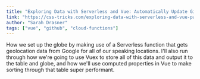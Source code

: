 ```yaml
---
title: "Exploring Data with Serverless and Vue: Automatically Update GitHub Files With Serverless Functions"
link: "https://css-tricks.com/exploring-data-with-serverless-and-vue-part-i/"
author: "Sarah Drasner"
tags: ["vue", "github", "cloud-functions"]
---
```


How we set up the globe by making use of a Serverless function that gets geolocation data from Google for all of our speaking locations. I'll also run through how we're going to use Vuex to store all of this data and output it to the table and globe, and how we'll use computed properties in Vue to make sorting through that table super performant.
